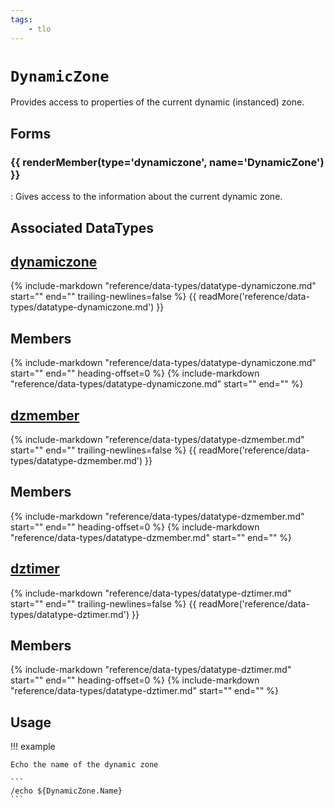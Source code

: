 ```yaml
---
tags:
    - tlo
---
```

# `DynamicZone`

<!--tlo-desc-start-->
Provides access to properties of the current dynamic (instanced) zone.
<!--tlo-desc-end-->
## Forms
<!--tlo-forms-start-->
### {{ renderMember(type='dynamiczone', name='DynamicZone') }}

:   Gives access to the information about the current dynamic zone.
<!--tlo-forms-end-->

## Associated DataTypes

## [dynamiczone](../data-types/datatype-dynamiczone.md)
{%
  include-markdown "reference/data-types/datatype-dynamiczone.md"
  start="<!--dt-desc-start-->"
  end="<!--dt-desc-end-->"
  trailing-newlines=false
%} {{ readMore('reference/data-types/datatype-dynamiczone.md') }}

<h2>Members</h2>
{%
  include-markdown "reference/data-types/datatype-dynamiczone.md"
  start="<!--dt-members-start-->"
  end="<!--dt-members-end-->"
  heading-offset=0
%}
{%
  include-markdown "reference/data-types/datatype-dynamiczone.md"
  start="<!--dt-linkrefs-start-->"
  end="<!--dt-linkrefs-end-->"
%}

## [dzmember](../data-types/datatype-dzmember.md)
{%
  include-markdown "reference/data-types/datatype-dzmember.md"
  start="<!--dt-desc-start-->"
  end="<!--dt-desc-end-->"
  trailing-newlines=false
%} {{ readMore('reference/data-types/datatype-dzmember.md') }}

<h2>Members</h2>
{%
  include-markdown "reference/data-types/datatype-dzmember.md"
  start="<!--dt-members-start-->"
  end="<!--dt-members-end-->"
  heading-offset=0
%}
{%
  include-markdown "reference/data-types/datatype-dzmember.md"
  start="<!--dt-linkrefs-start-->"
  end="<!--dt-linkrefs-end-->"
%}

## [dztimer](../data-types/datatype-dztimer.md)
{%
  include-markdown "reference/data-types/datatype-dztimer.md"
  start="<!--dt-desc-start-->"
  end="<!--dt-desc-end-->"
  trailing-newlines=false
%} {{ readMore('reference/data-types/datatype-dztimer.md') }}

<h2>Members</h2>
{%
  include-markdown "reference/data-types/datatype-dztimer.md"
  start="<!--dt-members-start-->"
  end="<!--dt-members-end-->"
  heading-offset=0
%}
{%
  include-markdown "reference/data-types/datatype-dztimer.md"
  start="<!--dt-linkrefs-start-->"
  end="<!--dt-linkrefs-end-->"
%}

## Usage

!!! example

    Echo the name of the dynamic zone

    ```
    /echo ${DynamicZone.Name}
    ```

<!--tlo-linkrefs-start-->
[dynamiczone]: ../data-types/datatype-dynamiczone.md
<!--tlo-linkrefs-end-->
